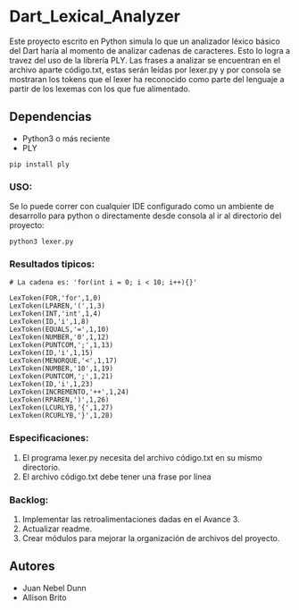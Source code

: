 # Dart_Lexical_Analyzer
Este proyecto escrito en Python simula lo que un analizador léxico básico del Dart haría al momento de analizar cadenas de caracteres. Esto lo logra a travez del uso de la librería PLY. Las frases a analizar se encuentran en el archivo aparte código.txt, estas serán leídas por lexer.py y por consola se mostraran los tokens que el lexer ha reconocido como parte del lenguaje a partir de los lexemas con los que fue alimentado. 

## Dependencias 

- Python3 o más reciente 
- PLY
```
pip install ply
```

### USO:
Se lo puede correr con cualquier IDE configurado como un ambiente de desarrollo para python o directamente desde consola al ir al directorio del proyecto:
```
python3 lexer.py 
```
### Resultados tipicos:<br/>

```
# La cadena es: 'for(int i = 0; i < 10; i++){}'

LexToken(FOR,'for',1,0)
LexToken(LPAREN,'(',1,3)
LexToken(INT,'int',1,4)
LexToken(ID,'i',1,8)
LexToken(EQUALS,'=',1,10)
LexToken(NUMBER,'0',1,12)
LexToken(PUNTCOM,';',1,13)
LexToken(ID,'i',1,15)
LexToken(MENORQUE,'<',1,17)
LexToken(NUMBER,'10',1,19)
LexToken(PUNTCOM,';',1,21)
LexToken(ID,'i',1,23)
LexToken(INCREMENTO,'++',1,24)
LexToken(RPAREN,')',1,26)
LexToken(LCURLYB,'{',1,27)
LexToken(RCURLYB,'}',1,28)
```



### Especificaciones:<br/>
1) El programa lexer.py necesita del archivo código.txt en su mismo directorio.
2) El archivo código.txt debe tener una frase por línea

### Backlog:<br/>
1) Implementar las retroalimentaciones dadas en el Avance 3.
2) Actualizar readme.
3) Crear módulos para mejorar la organización de archivos del proyecto.

## Autores
- Juan Nebel Dunn
- Allison Brito
